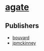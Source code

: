 # [agate](https://pypi.org/project/agate)



## Publishers
- [bouvard](https://pypi.org/user/bouvard)
- [jpmckinney](https://pypi.org/user/jpmckinney)

